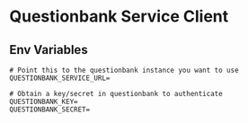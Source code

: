 # Questionbank Service Client


## Env Variables
```shell
# Point this to the questionbank instance you want to use
QUESTIONBANK_SERVICE_URL=

# Obtain a key/secret in questionbank to authenticate
QUESTIONBANK_KEY=
QUESTIONBANK_SECRET=
```
